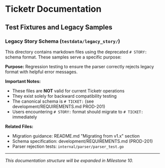 # Ticketr Documentation

## Test Fixtures and Legacy Samples

### Legacy Story Schema (`testdata/legacy_story/`)

This directory contains markdown files using the deprecated `# STORY:` schema format. These samples serve a specific purpose:

**Purpose:** Regression testing to ensure the parser correctly rejects legacy format with helpful error messages.

**Important Notes:**
- These files are **NOT** valid for current Ticketr operations
- They exist solely for backward compatibility testing
- The canonical schema is `# TICKET:` (see development/REQUIREMENTS.md PROD-201)
- Users encountering `# STORY:` format should migrate to `# TICKET:` immediately

**Related Files:**
- Migration guidance: README.md "Migrating from v1.x" section
- Schema specification: development/REQUIREMENTS.md (PROD-201)
- Parser rejection tests: `internal/parser/parser_test.go`

---

*This documentation structure will be expanded in Milestone 10.*
